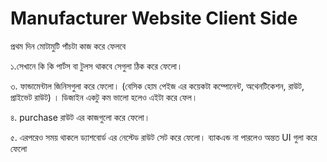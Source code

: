 # Manufacturer Website Client Side 
<!-- cd Artrugrul\M-12\Final-assginment-12\Manufacturer-Website\manufacturer-website-client -->
<!-- cd ..\..\Windows -->

 প্রথম দিন মোটামুটি পাঁচটা কাজ করে ফেলবে 

১.সেখানে কি কি পার্টস বা টুলস থাকবে সেগুলা ঠিক করে ফেলো। 

৩. ফান্ডামেন্টাল জিনিসগুলা করে ফেলো। (বেসিক হোম পেইজ এর কয়েকটা কম্পোনেন্ট, অথেনটিকেশন, রাউট, প্রাইভেট রাউট) । ডিজাইন একটু কম ভালো হলেও এইটা করে ফেল। 

৪. purchase রাউট এর কাজগুলো করে ফেলো। 

৫. এরপরেও সময় থাকলে ড্যাশবোর্ড এর নেস্টেড রাউট সেট করে ফেলো। ব্যাকএন্ড না পারলেও অন্তত UI গুলা করে ফেলো  
